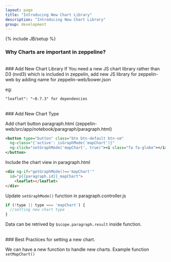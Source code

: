 ```yaml
---
layout: page
title: "Introducing New Chart Library"
description: "Introducing New Chart Library"
group: development
---
```

{% include JB/setup %}

### Why Charts are important in zeppeline?

<br />
### Add New Chart Library
If You need a new JS chart library rather than D3 (nvd3) which is included in zeppelin, add new JS library for zeppelin-web by adding name for zeppelin-web/bower.json

eg:

```
"leaflet": "~0.7.3" for dependencies
```

<br />
### Add New Chart Type

Add chart button paragraph.html (zeppelin-web/src/app/notebook/paragraph/paragraph.html)

```xml
<button type="button" class="btn btn-default btn-sm"
  ng-class="{'active': isGraphMode('mapChart')}"
  ng-click="setGraphMode('mapChart', true)"><i class="fa fa-globe"></i>
</button>
```

Include the chart view in paragraph.html

```html
<div ng-if="getGraphMode()=='mapChart'"
  id="p{{paragraph.id}}_mapChart">
    <leaflet></leaflet>
</div>
```

Update `setGraphMode()` function in paragraph.controller.js

```javascript
if (!type || type === 'mapChart') {
  //setting new chart type
}
```

Data can be retrived by `$scope.paragraph.result` inside function. 

<br />
### Best Practices for setting a new chart.

We can have a new function to handle new charts. Example function `setMapChart()`
